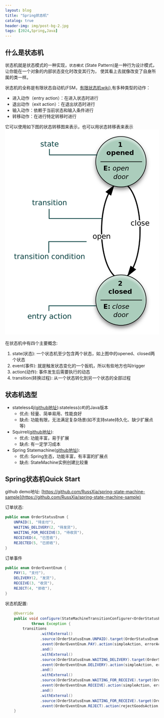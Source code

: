 ```yaml
---
layout: blog
title: "Spring状态机"
catalog: true
header-img: img/post-bg-2.jpg
tags: [2024,Spring,Java]
---
```


## 什么是状态机
状态机就是状态模式的一种实现，`状态模式` (State Pattern)是一种行为设计模式，让你能在一个对象的内部状态变化时改变其行为， 使其看上去就像改变了自身所属的类一样。

状态机的全称是有限状态自动机(FSM，[有限状态机wiki](https://zh.wikipedia.org/zh-cn/%E6%9C%89%E9%99%90%E7%8A%B6%E6%80%81%E6%9C%BA)),有多种类型的动作：

+ 进入动作（entry action）：在进入状态时进行
+ 退出动作（exit action）：在退出状态时进行
+ 输入动作：依赖于当前状态和输入条件进行
+ 转移动作：在进行特定转移时进行

它可以使用如下图的状态转移图来表示，也可以用状态转移表来表示
![Alt text](https://raw.githubusercontent.com/RussXia/RussXia.github.io/973a1a1e61c550d0ca8a09a88bb8c169b9393511/_pic/state-machine.png)


在状态机中有四个主要概念:
1. state(状态): 一个状态机至少包含两个状态，如上图中的opened、closed两个状态
2. event(事件): 就是触发状态变化的一个扳机，所以有些地方也叫trigger
3. action(动作): 事件发生后需要执行的动态
4. transition(转换过程): 从一个状态转化到另一个状态的全部过程

## 状态机选型
+ stateless4j([github地址](https://github.com/stateless4j/stateless4j)):stateless(c#)的Java版本
    + 优点: 轻量、简单易用、性能良好
    + 缺点: 功能有限，无法满足复杂场景(如不支持state持久化、缺少扩展点等)
+ Squirrel([github地址](https://github.com/hekailiang/squirrel)):
    + 优点: 功能丰富，易于扩展
    + 缺点: 有一定学习成本
+ Spring Statemachine([github地址](https://github.com/spring-projects/spring-statemachine)): 
    + 优点: Spring生态，功能丰富，有丰富的扩展点
    + 缺点: StateMachine实例创建比较重


## Spring状态机Quick Start
github demo地址: [https://github.com/RussXia/spring-state-machine-sample](https://github.com/RussXia/spring-state-machine-sample)

订单状态:
```Java
public enum OrderStatusEnum {
    UNPAID(1, "待支付"),
    WAITING_DELIVERY(2, "待发货"),
    WAITING_FOR_RECEIVE(3, "待收货"),
    RECEIVED(4, "已签收"),
    REJECTED(5, "已拒收"),
}
```

订单事件
```Java
public enum OrderEventEnum {
    PAY(1, "支付"),
    DELIVERY(2, "发货"),
    RECEIVE(3, "收货"),
    REJECT(4, "拒收"),
}
```

状态机配置:
```Java
    @Override
    public void configure(StateMachineTransitionConfigurer<OrderStatusEnum, OrderEventEnum> transitions)
            throws Exception {
        transitions
                .withExternal()
                .source(OrderStatusEnum.UNPAID).target(OrderStatusEnum.WAITING_DELIVERY)
                .event(OrderEventEnum.PAY).action(simpleAction, errorAction)
                .and()
                .withExternal()
                .source(OrderStatusEnum.WAITING_DELIVERY).target(OrderStatusEnum.WAITING_FOR_RECEIVE)
                .event(OrderEventEnum.DELIVERY).action(simpleAction, errorAction)
                .and()
                .withExternal()
                .source(OrderStatusEnum.WAITING_FOR_RECEIVE).target(OrderStatusEnum.RECEIVED)
                .event(OrderEventEnum.RECEIVE).action(simpleAction, errorAction)
                .and()
                .withExternal()
                .source(OrderStatusEnum.WAITING_FOR_RECEIVE).target(OrderStatusEnum.REJECTED)
                .event(OrderEventEnum.REJECT).action(rejectGoodsAction, errorAction);
    }
```
